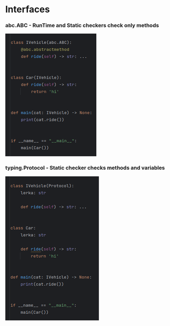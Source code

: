 # Interfaces

### abc.ABC - RunTime and Static checkers check only methods

![abc](images/abc.png)

### typing.Protocol - Static checker checks methods and variables

![protocol](images/protocol.png)